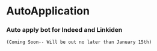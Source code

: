 # AutoApplication

### Auto apply bot for Indeed and Linkiden

 
 ```Nginx
 (Coming Soon-- Will be out no later than January 15th)
```

